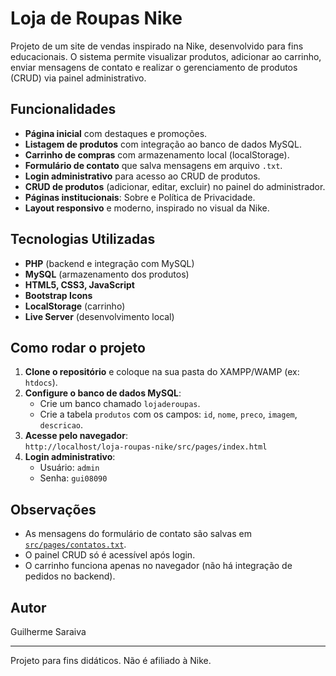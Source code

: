 # Loja de Roupas Nike

Projeto de um site de vendas inspirado na Nike, desenvolvido para fins educacionais. O sistema permite visualizar produtos, adicionar ao carrinho, enviar mensagens de contato e realizar o gerenciamento de produtos (CRUD) via painel administrativo.

## Funcionalidades

- **Página inicial** com destaques e promoções.
- **Listagem de produtos** com integração ao banco de dados MySQL.
- **Carrinho de compras** com armazenamento local (localStorage).
- **Formulário de contato** que salva mensagens em arquivo `.txt`.
- **Login administrativo** para acesso ao CRUD de produtos.
- **CRUD de produtos** (adicionar, editar, excluir) no painel do administrador.
- **Páginas institucionais**: Sobre e Política de Privacidade.
- **Layout responsivo** e moderno, inspirado no visual da Nike.
  
## Tecnologias Utilizadas

- **PHP** (backend e integração com MySQL)
- **MySQL** (armazenamento dos produtos)
- **HTML5, CSS3, JavaScript**
- **Bootstrap Icons**
- **LocalStorage** (carrinho)
- **Live Server** (desenvolvimento local)

## Como rodar o projeto

1. **Clone o repositório** e coloque na sua pasta do XAMPP/WAMP (ex: `htdocs`).
2. **Configure o banco de dados MySQL**:
   - Crie um banco chamado `lojaderoupas`.
   - Crie a tabela `produtos` com os campos: `id`, `nome`, `preco`, `imagem`, `descricao`.
3. **Acesse pelo navegador**:  
   `http://localhost/loja-roupas-nike/src/pages/index.html`
4. **Login administrativo**:
   - Usuário: `admin`
   - Senha: `gui08090`

## Observações

- As mensagens do formulário de contato são salvas em [`src/pages/contatos.txt`](src/pages/contatos.txt).
- O painel CRUD só é acessível após login.
- O carrinho funciona apenas no navegador (não há integração de pedidos no backend).

## Autor

Guilherme Saraiva

---

Projeto para fins didáticos. Não é afiliado à Nike.
